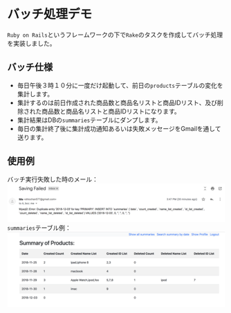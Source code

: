 # バッチ処理デモ

`Ruby on Rails`というフレームワークの下で`Rake`のタスクを作成してバッチ処理を実装しました。

## バッチ仕様
* 毎日午後３時１０分に一度だけ起動して、前日の`products`テーブルの変化を集計します。
* 集計するのは前日作成された商品数と商品名リストと商品IDリスト、及び削除された商品数と商品名リストと商品IDリストになります。
* 集計結果はDBの`summaries`テーブルにダンプします。
* 毎日の集計終了後に集計成功通知あるいは失敗メッセージをGmailを通して送ります。

## 使用例
バッチ実行失敗した時のメール：
![Failure message](https://github.com/shiiyan/exercise-04-batch-processing/blob/master/%E3%82%B9%E3%82%AF%E3%83%AA%E3%83%BC%E3%83%B3%E3%82%B7%E3%83%A7%E3%83%83%E3%83%88%202018-12-04%2016.17.14.png?raw=true "Saving Failed")
`summaries`テーブル例：
![Summary of products](https://github.com/shiiyan/exercise-04-batch-processing/blob/master/%E3%82%B9%E3%82%AF%E3%83%AA%E3%83%BC%E3%83%B3%E3%82%B7%E3%83%A7%E3%83%83%E3%83%88%202018-12-04%2016.17.56.png?raw=true "Summary of Products")

